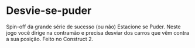 # Desvie-se-puder
Spin-off da grande série de sucesso (ou não) Estacione se Puder.
Neste jogo você dirige na contramão e precisa desviar dos carros que vêm contra a sua posição.
Feito no Construct 2.

